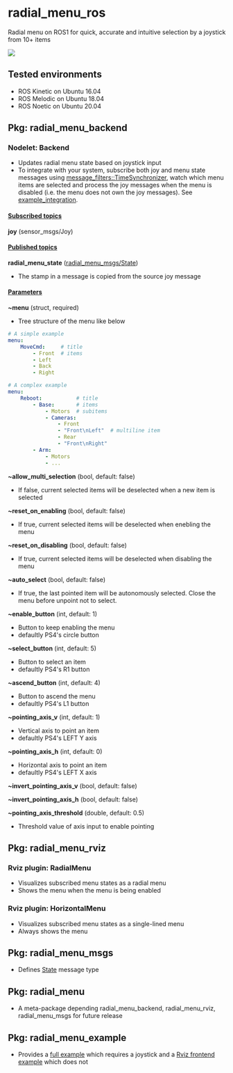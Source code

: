 # radial_menu_ros

Radial menu on ROS1 for quick, accurate and intuitive selection by a joystick from 10+ items

![](https://raw.githubusercontent.com/yoshito-n-students/radial_menu_ros/images/images/screenshot_sub_menu_v0_1_0.png)

## Tested environments
* ROS Kinetic on Ubuntu 16.04
* ROS Melodic on Ubuntu 18.04
* ROS Noetic on Ubuntu 20.04

## Pkg: radial_menu_backend
### Nodelet: Backend
* Updates radial menu state based on joystick input
* To integrate with your system, subscribe both joy and menu state messages using [message_filters::TimeSynchronizer](http://wiki.ros.org/message_filters#Time_Synchronizer), watch which menu items are selected and process the joy messages when the menu is disabled (i.e. the menu does not own the joy messages). See [example_integration](radial_menu_example/src/example_integration.cpp).

#### <u>Subscribed topics</u>
**joy** (sensor_msgs/Joy)

#### <u>Published topics</u>
**radial_menu_state** ([radial_menu_msgs/State](radial_menu_msgs/msg/State.msg))
* The stamp in a message is copied from the source joy message

#### <u>Parameters</u>
**~menu** (struct, required)
* Tree structure of the menu like below
```YAML
# A simple example
menu:
    MoveCmd:     # title
        - Front  # items
        - Left
        - Back
        - Right
```
```YAML
# A complex example
menu:
    Reboot:           # title
        - Base:       # items
            - Motors  # subitems
            - Cameras:
                - Front
                - "Front\nLeft"  # multiline item
                - Rear
                - "Front\nRight"
        - Arm:
            - Motors
            - ...
```

**~allow_multi_selection** (bool, default: false)
* If false, current selected items will be deselected when a new item is selected

**~reset_on_enabling** (bool, default: false)
* If true, current selected items will be deselected when enebling the menu

**~reset_on_disabling** (bool, default: false)
* If true, current selected items will be deselected when disabling the menu

**~auto_select** (bool, default: false)
* If true, the last pointed item will be autonomously selected. Close the menu before unpoint not to select.

**~enable_button** (int, default: 1)
* Button to keep enabling the menu
* defaultly PS4's circle button

**~select_button** (int, default: 5)
* Button to select an item
* defaultly PS4's R1 button

**~ascend_button** (int, default: 4)
* Button to ascend the menu
* defaultly PS4's L1 button

**~pointing_axis_v** (int, default: 1)
* Vertical axis to point an item
* defaultly PS4's LEFT Y axis

**~pointing_axis_h** (int, default: 0)
* Horizontal axis to point an item
* defaultly PS4's LEFT X axis

**~invert_pointing_axis_v** (bool, default: false)

**~invert_pointing_axis_h** (bool, default: false)

**~pointing_axis_threshold** (double, default: 0.5)
* Threshold value of axis input to enable pointing

## Pkg: radial_menu_rviz
### Rviz plugin: RadialMenu
* Visualizes subscribed menu states as a radial menu
* Shows the menu when the menu is being enabled

### Rviz plugin: HorizontalMenu
* Visualizes subscribed menu states as a single-lined menu 
* Always shows the menu

## Pkg: radial_menu_msgs
* Defines [State](radial_menu_msgs/msg/State.msg) message type

## Pkg: radial_menu
* A meta-package depending radial_menu_backend, radial_menu_rviz, radial_menu_msgs for future release

## Pkg: radial_menu_example
* Provides a [full example](radial_menu_example/launch/example_full.launch) which requires a joystick and a [Rviz frontend example](radial_menu_example/launch/example_rviz.launch) which does not